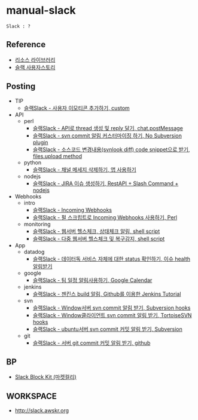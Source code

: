 # manual-slack
`Slack : ?`

## Reference
- [리소스 라이브러리](https://slack.com/intl/ko-kr/resources)
- [슬랙 사용자스토리](https://slack.com/intl/ko-kr/customer-stories?geocode=ko-kr)

## Posting
- TIP
    - [슬랙Slack - 사용자 이모티콘 추가하기, custom](https://blog.naver.com/jogilsang/222354452457)
- API
    - perl
        - [슬랙Slack - API로 thread 생성 및 reply 달기, chat.postMessage](https://blog.naver.com/jogilsang/222272481593)
        - [슬랙Slack - svn commit 알림 커스터마이징 하기, No Subversion plugin](https://blog.naver.com/jogilsang/222290275579)
        - [슬랙Slack - 소스코드 변경내용(svnlook diff) code snippet으로 받기, files.upload method](https://blog.naver.com/jogilsang/222297392891)
    - python
        - [슬랙Slack - 채널 메세지 삭제하기, 앱 사용하기](https://blog.naver.com/jogilsang/222247511563)
    - nodejs
        - [슬랙Slack - JIRA 이슈 생성하기, RestAPI + Slash Command + nodejs](https://blog.naver.com/jogilsang/222251368785)
- Webhooks
    - intro
        - [슬랙Slack - Incoming Webhooks](https://blog.naver.com/jogilsang/222087721998)
        - [슬랙Slack - 펄 스크립트로 Incoming Webhooks 사용하기, Perl](https://blog.naver.com/jogilsang/222287404642)
    - monitoring
        - [슬랙Slack - 웹서버 헬스체크, 상태체크 알림, shell script](https://blog.naver.com/jogilsang/222112043252)
        - [슬랙Slack - 다중 웹서버 헬스체크 및 복구감지, shell script](https://blog.naver.com/jogilsang/222271094712)
- App
    - datadog
        - [슬랙Slack - 데이터독 서비스 자체에 대한 status 확인하기, 이슈 health 알림받기
](https://blog.naver.com/jogilsang/223042056203)
    - google
        - [슬랙Slack - 팀 일정 알림사용하기, Google Calendar](https://blog.naver.com/jogilsang/222535054576)
    - jenkins
        - [슬랙Slack - 젠킨스 build 알림, Github를 이용한 Jenkins Tutorial](https://blog.naver.com/jogilsang/222094642556)
    - svn
        - [슬랙Slack - Window서버 svn commit 알림 받기, Subversion hooks](https://blog.naver.com/jogilsang/222090716205)	 
        - [슬랙Slack - Window클라이언트 svn commit 알림 받기, TortoiseSVN hooks](https://blog.naver.com/jogilsang/222088218423)
        - [슬랙Slack - ubuntu서버 svn commit 커밋 알림 받기, Subversion](https://blog.naver.com/jogilsang/222087760235)	
    - git
        - [슬랙Slack - 서버 git commit 커밋 알림 받기, github](https://blog.naver.com/jogilsang/222088173839)

## BP
- [Slack Block Kit (마켓컬리)](https://helloworld.kurly.com/blog/slack_block_kit/)   

## WORKSPACE
- http://slack.awskr.org

